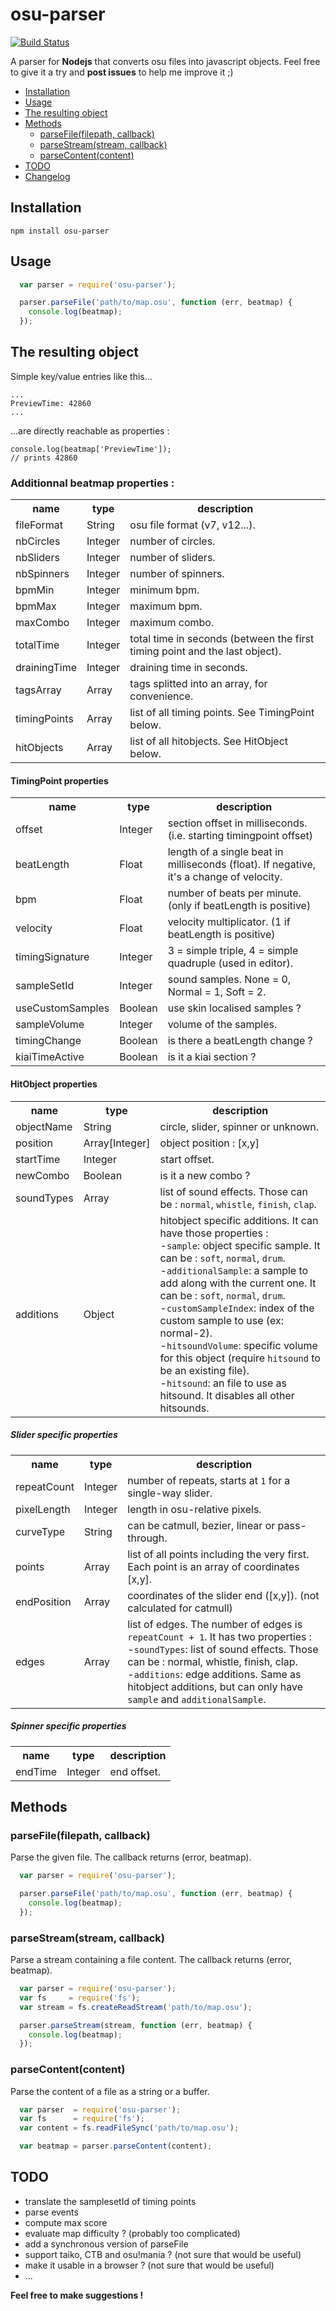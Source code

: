 osu-parser
==========
[![Build Status](https://travis-ci.org/nojhamster/osu-parser.png?branch=master)](https://travis-ci.org/nojhamster/osu-parser)

A parser for **Nodejs** that converts osu files into javascript objects. Feel free to give it a try and **post issues** to help me improve it ;)

- [Installation](#installation)
- [Usage](#usage)
- [The resulting object](#the-resulting-object)
- [Methods](#methods)
	- [parseFile(filepath, callback)](#parsefilefilepath-callback)
	- [parseStream(stream, callback)](#parsestreamstream-callback)
	- [parseContent(content)](#parsecontentcontent)
- [TODO](#todo)
- [Changelog](https://github.com/nojhamster/osu-parser/blob/master/changelog.md)

## Installation

```
npm install osu-parser
```

## Usage

```javascript
  var parser = require('osu-parser');

  parser.parseFile('path/to/map.osu', function (err, beatmap) {
    console.log(beatmap);
  });
```

## The resulting object

Simple key/value entries like this...
```
...
PreviewTime: 42860
...
```
...are directly reachable as properties :
```
console.log(beatmap['PreviewTime']);
// prints 42860
```

### Additionnal beatmap properties :
<table>
  <tr>
    <th>name</th>
    <th>type</th>
    <th>description</th>
  </tr>
  <tr><td>fileFormat</td><td>String</td><td>osu file format (v7, v12...).</td></tr>
  <tr><td>nbCircles</td><td>Integer</td><td>number of circles.</td></tr>
  <tr><td>nbSliders</td><td>Integer</td><td>number of sliders.</td></tr>
  <tr><td>nbSpinners</td><td>Integer</td><td>number of spinners.</td></tr>
  <tr><td>bpmMin</td><td>Integer</td><td>minimum bpm.</td></tr>
  <tr><td>bpmMax</td><td>Integer</td><td>maximum bpm.</td></tr>
  <tr><td>maxCombo</td><td>Integer</td><td>maximum combo.</td></tr>
  <tr><td>totalTime</td><td>Integer</td><td>total time in seconds (between the first timing point and the last object).</td></tr>
  <tr><td>drainingTime</td><td>Integer</td><td>draining time in seconds.</td></tr>
  <tr><td>tagsArray</td><td>Array</td><td>tags splitted into an array, for convenience.</td></tr>
  <tr><td>timingPoints</td><td>Array</td><td>list of all timing points. See TimingPoint below.</td></tr>
  <tr><td>hitObjects</td><td>Array</td><td>list of all hitobjects. See HitObject below.</td></tr>
</table>

#### TimingPoint properties
<table>
  <tr>
    <th>name</th>
    <th>type</th>
    <th>description</th>
  </tr>
  <tr><td>offset</td><td>Integer</td><td>section offset in milliseconds. (i.e. starting timingpoint offset)</td></tr>
  <tr><td>beatLength</td><td>Float</td><td>length of a single beat in milliseconds (float). If negative, it's a change of velocity.</td></tr>
  <tr><td>bpm</td><td>Float</td><td>number of beats per minute. (only if beatLength is positive)</td></tr>
  <tr><td>velocity</td><td>Float</td><td>velocity multiplicator. (1 if beatLength is positive)</td></tr>
  <tr><td>timingSignature</td><td>Integer</td><td>3 = simple triple, 4 = simple quadruple (used in editor).</td></tr>
  <tr><td>sampleSetId</td><td>Integer</td><td>sound samples. None = 0, Normal = 1, Soft = 2.</td></tr>
  <tr><td>useCustomSamples</td><td>Boolean</td><td>use skin localised samples ?</td></tr>
  <tr><td>sampleVolume</td><td>Integer</td><td>volume of the samples.</td></tr>
  <tr><td>timingChange</td><td>Boolean</td><td>is there a beatLength change ?</td></tr>
  <tr><td>kiaiTimeActive</td><td>Boolean</td><td>is it a kiai section ?</td></tr>
</table>

#### HitObject properties
<table>
  <tr>
    <th>name</th>
    <th>type</th>
    <th>description</th>
  </tr>
  <tr><td>objectName</td><td>String</td><td>circle, slider, spinner or unknown.</td></tr>
  <tr><td>position</td><td>Array[Integer]</td><td>object position : [x,y]</td></tr>
  <tr><td>startTime</td><td>Integer</td><td>start offset.</td></tr>
  <tr><td>newCombo</td><td>Boolean</td><td>is it a new combo ?</td></tr>
  <tr><td>soundTypes</td><td>Array</td><td>list of sound effects. Those can be : <code>normal</code>, <code>whistle</code>, <code>finish</code>, <code>clap</code>.</td></tr>
  <tr><td>additions</td><td>Object</td>
    <td>
      hitobject specific additions. It can have those properties :
      <br/>-<code>sample</code>: object specific sample. It can be : <code>soft</code>, <code>normal</code>, <code>drum</code>.
      <br/>-<code>additionalSample</code>: a sample to add along with the current one. It can be : <code>soft</code>, <code>normal</code>, <code>drum</code>.
      <br/>-<code>customSampleIndex</code>: index of the custom sample to use (ex: normal-2).
      <br/>-<code>hitsoundVolume</code>: specific volume for this object (require <code>hitsound</code> to be an existing file).
      <br/>-<code>hitsound</code>: an file to use as hitsound. It disables all other hitsounds.
    </td>
  </tr>
</table>

##### Slider specific properties
<table>
  <tr>
    <th>name</th>
    <th>type</th>
    <th>description</th>
  </tr>
  <tr><td>repeatCount</td><td>Integer</td><td>number of repeats, starts at <code>1</code> for a single-way slider.</td></tr>
  <tr><td>pixelLength</td><td>Integer</td><td>length in osu-relative pixels.</td></tr>
  <tr><td>curveType</td><td>String</td><td>can be catmull, bezier, linear or pass-through.</td></tr>
  <tr><td>points</td><td>Array</td><td>list of all points including the very first. Each point is an array of coordinates [x,y].</td></tr>
  <tr><td>endPosition</td><td>Array</td><td>coordinates of the slider end ([x,y]). (not calculated for catmull)</td></tr>
  <tr><td>edges</td><td>Array</td>
    <td>
      list of edges. The number of edges is <code>repeatCount + 1</code>. It has two properties :
      <br/>-<code>soundTypes</code>: list of sound effects. Those can be : normal, whistle, finish, clap.
      <br/>-<code>additions</code>: edge additions. Same as hitobject additions, but can only have <code>sample</code> and <code>additionalSample</code>.
    </td>
  </tr>
</table>

##### Spinner specific properties
<table>
  <tr>
    <th>name</th>
    <th>type</th>
    <th>description</th>
  </tr>
  <tr><td>endTime</td><td>Integer</td><td>end offset.</td></tr>
</table>

## Methods

### parseFile(filepath, callback)
Parse the given file. The callback returns (error, beatmap).
```javascript
  var parser = require('osu-parser');

  parser.parseFile('path/to/map.osu', function (err, beatmap) {
    console.log(beatmap);
  });
```

### parseStream(stream, callback)
Parse a stream containing a file content. The callback returns (error, beatmap).
```javascript
  var parser = require('osu-parser');
  var fs     = require('fs');
  var stream = fs.createReadStream('path/to/map.osu');

  parser.parseStream(stream, function (err, beatmap) {
    console.log(beatmap);
  });
```

### parseContent(content)
Parse the content of a file as a string or a buffer.
```javascript
  var parser  = require('osu-parser');
  var fs      = require('fs');
  var content = fs.readFileSync('path/to/map.osu');

  var beatmap = parser.parseContent(content);
```

## TODO
- translate the samplesetId of timing points
- parse events
- compute max score
- evaluate map difficulty ? (probably too complicated)
- add a synchronous version of parseFile
- support taiko, CTB and osu!mania ? (not sure that would be useful)
- make it usable in a browser ? (not sure that would be useful)
- ...

**Feel free to make suggestions !**
